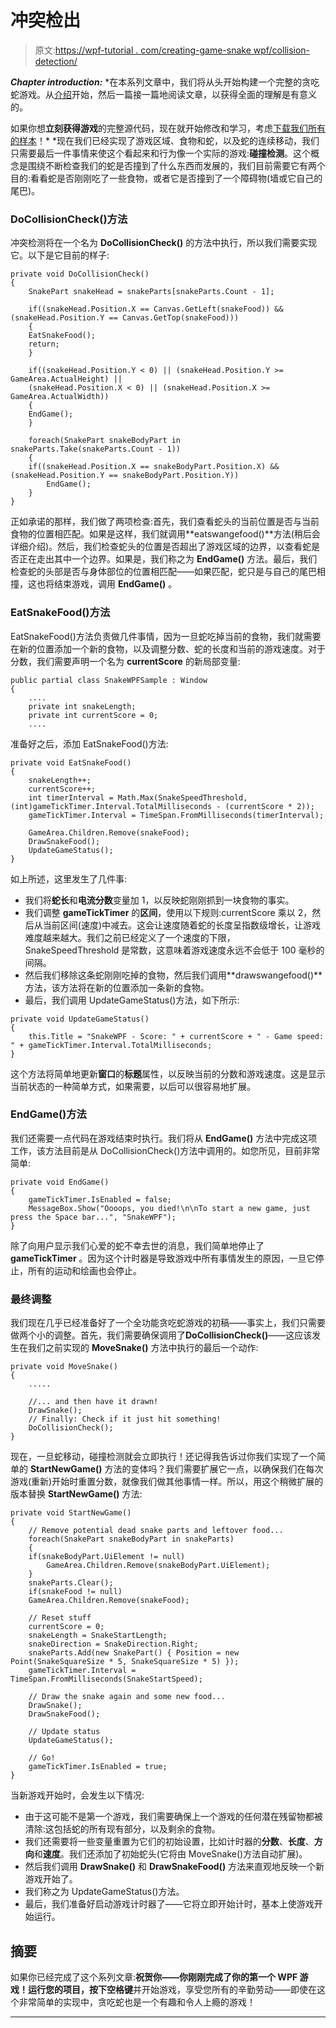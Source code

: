 # 冲突检出

> 原文:[https://wpf-tutorial . com/creating-game-snake wpf/collision-detection/](https://wpf-tutorial.com/creating-game-snakewpf/collision-detection/)

***Chapter introduction:*** *在本系列文章中，我们将从头开始构建一个完整的贪吃蛇游戏。从[介绍](https://www.wpf-tutorial.com/creating-game-snakewpf/introduction/)开始，然后一篇接一篇地阅读文章，以获得全面的理解是有意义的。

如果你想**立刻获得游戏**的完整源代码，现在就开始修改和学习，考虑[下载我们所有的样本](https://www.wpf-tutorial.com/download-wpf-tutorial-pdf-with-sample-code/)！*  *现在我们已经实现了游戏区域、食物和蛇，以及蛇的连续移动，我们只需要最后一件事情来使这个看起来和行为像一个实际的游戏:**碰撞检测**。这个概念是围绕不断检查我们的蛇是否撞到了什么东西而发展的，我们目前需要它有两个目的:看看蛇是否刚刚吃了一些食物，或者它是否撞到了一个障碍物(墙或它自己的尾巴)。

### DoCollisionCheck()方法

冲突检测将在一个名为 **DoCollisionCheck()** 的方法中执行，所以我们需要实现它。以下是它目前的样子:

```
private void DoCollisionCheck()
{
    SnakePart snakeHead = snakeParts[snakeParts.Count - 1];

    if((snakeHead.Position.X == Canvas.GetLeft(snakeFood)) && (snakeHead.Position.Y == Canvas.GetTop(snakeFood)))
    {            
    EatSnakeFood();
    return;
    }

    if((snakeHead.Position.Y < 0) || (snakeHead.Position.Y >= GameArea.ActualHeight) ||
    (snakeHead.Position.X < 0) || (snakeHead.Position.X >= GameArea.ActualWidth))
    {
    EndGame();
    }

    foreach(SnakePart snakeBodyPart in snakeParts.Take(snakeParts.Count - 1))
    {
    if((snakeHead.Position.X == snakeBodyPart.Position.X) && (snakeHead.Position.Y == snakeBodyPart.Position.Y))
        EndGame();
    }
}
```

正如承诺的那样，我们做了两项检查:首先，我们查看蛇头的当前位置是否与当前食物的位置相匹配。如果是这样，我们就调用**eatswangefood()**方法(稍后会详细介绍)。然后，我们检查蛇头的位置是否超出了游戏区域的边界，以查看蛇是否正在走出其中一个边界。如果是，我们称之为 **EndGame()** 方法。最后，我们检查蛇的头部是否与身体部位的位置相匹配——如果匹配，蛇只是与自己的尾巴相撞，这也将结束游戏，调用 **EndGame()** 。

### EatSnakeFood()方法

<input type="hidden" name="IL_IN_ARTICLE">

EatSnakeFood()方法负责做几件事情，因为一旦蛇吃掉当前的食物，我们就需要在新的位置添加一个新的食物，以及调整分数、蛇的长度和当前的游戏速度。对于分数，我们需要声明一个名为 **currentScore** 的新局部变量:

```
public partial class SnakeWPFSample : Window  
{  
    ....  
    private int snakeLength;  
    private int currentScore = 0;  
    ....
```

准备好之后，添加 EatSnakeFood()方法:

```
private void EatSnakeFood()
{
    snakeLength++;
    currentScore++;
    int timerInterval = Math.Max(SnakeSpeedThreshold, (int)gameTickTimer.Interval.TotalMilliseconds - (currentScore * 2));
    gameTickTimer.Interval = TimeSpan.FromMilliseconds(timerInterval);        
    GameArea.Children.Remove(snakeFood);
    DrawSnakeFood();
    UpdateGameStatus();
}
```

如上所述，这里发生了几件事:

*   我们将**蛇长**和**电流分数**变量加 1，以反映蛇刚刚抓到一块食物的事实。
*   我们调整 **gameTickTimer** 的**区间**，使用以下规则:currentScore 乘以 2，然后从当前区间(速度)中减去。这会让速度随着蛇的长度呈指数级增长，让游戏难度越来越大。我们之前已经定义了一个速度的下限，SnakeSpeedThreshold 是常数，这意味着游戏速度永远不会低于 100 毫秒的间隔。
*   然后我们移除这条蛇刚刚吃掉的食物，然后我们调用**drawswangefood()**方法，该方法将在新的位置添加一条新的食物。
*   最后，我们调用 UpdateGameStatus()方法，如下所示:

```
private void UpdateGameStatus()
{
    this.Title = "SnakeWPF - Score: " + currentScore + " - Game speed: " + gameTickTimer.Interval.TotalMilliseconds;
}
```

这个方法将简单地更新**窗口**的**标题**属性，以反映当前的分数和游戏速度。这是显示当前状态的一种简单方式，如果需要，以后可以很容易地扩展。

### EndGame()方法

我们还需要一点代码在游戏结束时执行。我们将从 **EndGame()** 方法中完成这项工作，该方法目前是从 DoCollisionCheck()方法中调用的。如您所见，目前非常简单:

```
private void EndGame()
{
    gameTickTimer.IsEnabled = false;
    MessageBox.Show("Oooops, you died!\n\nTo start a new game, just press the Space bar...", "SnakeWPF");
}
```

除了向用户显示我们心爱的蛇不幸去世的消息，我们简单地停止了 **gameTickTimer** 。因为这个计时器是导致游戏中所有事情发生的原因，一旦它停止，所有的运动和绘画也会停止。

### 最终调整

我们现在几乎已经准备好了一个全功能贪吃蛇游戏的初稿——事实上，我们只需要做两个小的调整。首先，我们需要确保调用了**DoCollisionCheck()**——这应该发生在我们之前实现的 **MoveSnake()** 方法中执行的最后一个动作:

```
private void MoveSnake()
{
    .....

    //... and then have it drawn!
    DrawSnake();
    // Finally: Check if it just hit something!
    DoCollisionCheck();        
}
```

现在，一旦蛇移动，碰撞检测就会立即执行！还记得我告诉过你我们实现了一个简单的 **StartNewGame()** 方法的变体吗？我们需要扩展它一点，以确保我们在每次游戏(重新)开始时重置分数，就像我们做其他事情一样。所以，用这个稍微扩展的版本替换 **StartNewGame()** 方法:

```
private void StartNewGame()
{
    // Remove potential dead snake parts and leftover food...
    foreach(SnakePart snakeBodyPart in snakeParts)
    {
    if(snakeBodyPart.UiElement != null)
        GameArea.Children.Remove(snakeBodyPart.UiElement);
    }
    snakeParts.Clear();
    if(snakeFood != null)
    GameArea.Children.Remove(snakeFood);

    // Reset stuff
    currentScore = 0;
    snakeLength = SnakeStartLength;
    snakeDirection = SnakeDirection.Right;
    snakeParts.Add(new SnakePart() { Position = new Point(SnakeSquareSize * 5, SnakeSquareSize * 5) });
    gameTickTimer.Interval = TimeSpan.FromMilliseconds(SnakeStartSpeed);

    // Draw the snake again and some new food...
    DrawSnake();
    DrawSnakeFood();

    // Update status
    UpdateGameStatus();

    // Go!        
    gameTickTimer.IsEnabled = true;
}
```

当新游戏开始时，会发生以下情况:

*   由于这可能不是第一个游戏，我们需要确保上一个游戏的任何潜在残留物都被清除:这包括蛇的所有现有部分，以及剩余的食物。
*   我们还需要将一些变量重置为它们的初始设置，比如计时器的**分数**、**长度**、**方向**和**速度**。我们还添加了初始蛇头(它将由 MoveSnake()方法自动扩展)。
*   然后我们调用 **DrawSnake()** 和 **DrawSnakeFood()** 方法来直观地反映一个新游戏开始了。
*   我们称之为 UpdateGameStatus()方法。
*   最后，我们准备好启动游戏计时器了——它将立即开始计时，基本上使游戏开始运行。

## 摘要

如果你已经完成了这个系列文章:**祝贺你——你刚刚完成了你的第一个 WPF 游戏！**运行您的项目，按下**空格键**并开始游戏，享受您所有的辛勤劳动——即使在这个非常简单的实现中，贪吃蛇也是一个有趣和令人上瘾的游戏！

* * **